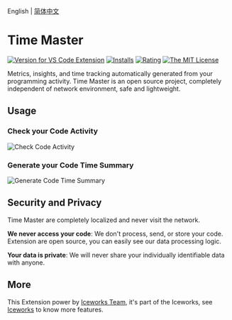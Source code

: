 English | [简体中文](https://github.com/ice-lab/iceworks/blob/master/extensions/iceworks-time-master/README.zh-CN.md)

# Time Master

[![Version for VS Code Extension](https://vsmarketplacebadge.apphb.com/version-short/iceworks-team.iceworks-time-master.svg?logo=visual-studio-code)](https://marketplace.visualstudio.com/items?itemName=iceworks-team.iceworks-time-master)
[![Installs](https://vsmarketplacebadge.apphb.com/installs-short/iceworks-team.iceworks-time-master.svg)](https://marketplace.visualstudio.com/items?itemName=iceworks-team.iceworks-time-master)
[![Rating](https://vsmarketplacebadge.apphb.com/rating-short/iceworks-team.iceworks-time-master.svg)](https://marketplace.visualstudio.com/items?itemName=iceworks-team.iceworks-time-master)
[![The MIT License](https://img.shields.io/badge/license-MIT-blue.svg)](http://opensource.org/licenses/MIT)

Metrics, insights, and time tracking automatically generated from your programming activity. Time Master is an open source project, completely independent of network environment, safe and lightweight.

## Usage

### Check your Code Activity

![Check Code Activity](https://img.alicdn.com/tfs/TB1fbiz1UY1gK0jSZFMXXaWcVXa-1048-915.png)

### Generate your Code Time Summary

![Generate Code Time Summary](https://img.alicdn.com/tfs/TB1AOKRmJTfau8jSZFwXXX1mVXa-1117-817.png)

## Security and Privacy

Time Master are completely localized and never visit the network.

**We never access your code**: We don't process, send, or store your code. Extension are open source, you can easily see our data processing logic.

**Your data is private**: We will never share your individually identifiable data with anyone.

## More

This Extension power by [Iceworks Team](https://marketplace.visualstudio.com/publishers/iceworks-team), it's part of the Iceworks, see [Iceworks](https://marketplace.visualstudio.com/items?itemName=iceworks-team.iceworks) to know more features.
